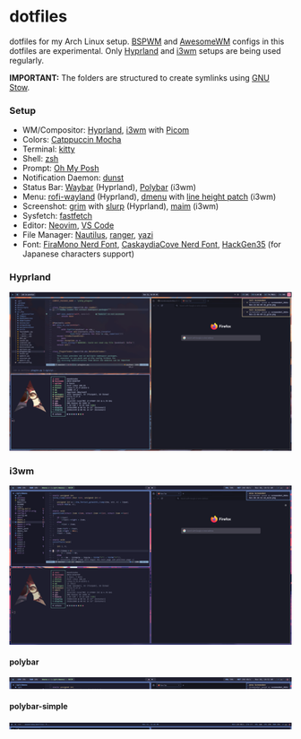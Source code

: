 # dotfiles

dotfiles for my Arch Linux setup. [BSPWM](https://github.com/baskerville/bspwm) and [AwesomeWM](https://awesomewm.org/) configs in this dotfiles are experimental. Only [Hyprland](https://hyprland.org/) and [i3wm](https://i3wm.org/) setups are being used regularly.

**IMPORTANT:** The folders are structured to create symlinks using [GNU Stow](https://www.gnu.org/software/stow/).

### Setup

- WM/Compositor: [Hyprland](https://hyprland.org/), [i3wm](https://i3wm.org/) with [Picom](https://picom.app/)
- Colors: [Catppuccin Mocha](https://github.com/catppuccin/catppuccin)
- Terminal: [kitty](https://sw.kovidgoyal.net/kitty/)
- Shell: [zsh](https://www.zsh.org/)
- Prompt: [Oh My Posh](https://ohmyposh.dev/)
- Notification Daemon: [dunst](https://github.com/dunst-project/dunst)
- Status Bar: [Waybar](https://github.com/Alexays/Waybar) (Hyprland), [Polybar](https://github.com/polybar/polybar) (i3wm)
- Menu: [rofi-wayland](https://github.com/lbonn/rofi) (Hyprland), [dmenu](https://tools.suckless.org/dmenu/) with [line height patch](https://tools.suckless.org/dmenu/patches/line-height/) (i3wm)
- Screenshot: [grim](https://sr.ht/~emersion/grim/) with [slurp](https://github.com/emersion/slurp) (Hyprland), [maim](https://github.com/naelstrof/maim) (i3wm)
- Sysfetch: [fastfetch](https://github.com/fastfetch-cli/fastfetch)
- Editor: [Neovim](https://neovim.io/), [VS Code](https://code.visualstudio.com/)
- File Manager: [Nautilus](https://apps.gnome.org/Nautilus/), [ranger](https://github.com/ranger/ranger), [yazi](https://github.com/sxyazi/yazi)
- Font: [FiraMono Nerd Font](https://www.nerdfonts.com/font-downloads), [CaskaydiaCove Nerd Font](https://www.nerdfonts.com/font-downloads), [HackGen35](https://github.com/yuru7/HackGen) (for Japanese characters support)

### Hyprland

![Hyprland Screenshot](https://raw.githubusercontent.com/moonbrooke/dotfiles/refs/heads/main/.github/images/hyprland.png)

### i3wm

![i3 Screenshot](https://raw.githubusercontent.com/moonbrooke/dotfiles/refs/heads/main/.github/images/screenshot_2024-Nov-08-10-52-52_maim.png)

#### polybar

![polybar](https://raw.githubusercontent.com/moonbrooke/dotfiles/refs/heads/main/.github/images/polybar.png)

#### polybar-simple

![polybar-simple](https://raw.githubusercontent.com/moonbrooke/dotfiles/refs/heads/main/.github/images/polybar-simple.png)

